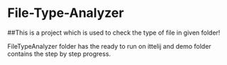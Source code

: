 # File-Type-Analyzer
##This is a project which is used to check the type of file in given folder!

FileTypeAnalyzer folder has the ready to run on ittelij and demo folder contains the step by step progress.

